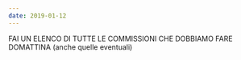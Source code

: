 ```yaml
---
date: 2019-01-12
---
```

FAI UN ELENCO DI TUTTE LE COMMISSIONI CHE DOBBIAMO FARE DOMATTINA (anche quelle eventuali)
